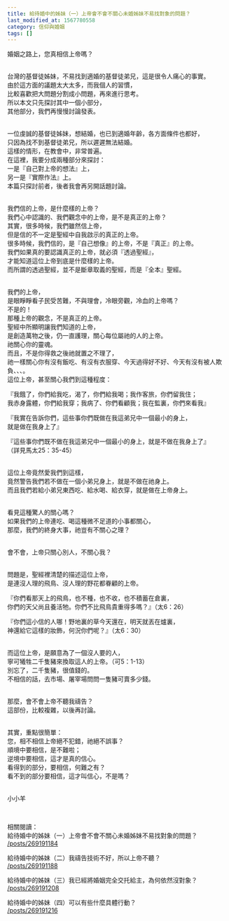```yaml
---
title: 給待婚中的姊妹（一）上帝會不會不關心未婚姊妹不易找對象的問題？
last_modified_at: 1567780558
category: 信仰與婚姻
tags: []
---
```


<p>婚姻之路上，您真相信上帝嗎？</p>
<p><br/>
台灣的基督徒姊妹，不易找到適婚的基督徒弟兄，這是很令人痛心的事實。<br/>
由於這方面的議題太大太多，而我個人的習慣，<br/>
比較喜歡把大問題分割成小問題，再來進行思考。<br/>
所以本文只先探討其中一個小部分，<br/>
其他部分，我們再慢慢討論發表。</p>
<p><br/>
一位虔誠的基督徒姊妹，想結婚，也已到適婚年齡，各方面條件也都好，<br/>
只因為找不到基督徒弟兄，所以遲遲無法結婚。<br/>
這樣的情形，在教會中，非常普遍。<br/>
在這裡，我要分成兩種部分來探討：<br/>
一是『自己對上帝的想法』上，<br/>
另一是『實際作法』上。<br/>
本篇只探討前者，後者我會再另開話題討論。</p>
<p><br/>
我們信的上帝，是什麼樣的上帝？<br/>
我們心中認識的、我們觀念中的上帝，是不是真正的上帝？<br/>
其實，很多時候，我們雖然信上帝，<br/>
但是信的不一定是聖經中自我啟示的真正的上帝。<br/>
很多時候，我們信的，是『自己想像』的上帝，不是『真正』的上帝。<br/>
我們如果真的要認識真正的上帝，就必須『透過聖經』，<br/>
才能知道這位上帝到底是什麼樣的上帝。<br/>
而所謂的透過聖經，並不是斷章取義的聖經，而是『全本』聖經。</p>
<p><br/>
我們的上帝，<br/>
是眼睜睜看子民受苦難，不與理會，冷眼旁觀，冷血的上帝嗎？<br/>
不是的！<br/>
那種上帝的觀念，不是真正的上帝。<br/>
聖經中所顯明讓我們知道的上帝，<br/>
是創造萬物之後，仍一直護理，關心每位屬祂的人的上帝。<br/>
祂關心你的靈魂。<br/>
而且，不是你得救之後祂就置之不理了，<br/>
祂一樣關心你有沒有飯吃、有沒有衣服穿、今天過得好不好、今天有沒有被人欺負、、、。<br/>
這位上帝，甚至關心我們到這種程度：</p>
<p>『我餓了，你們給我吃，渴了，你們給我喝；我作客旅，你們留我住；<br/>
我赤身露體，你們給我穿；我病了、你們看顧我；我在監裏，你們來看我』</p>
<p>『我實在告訴你們，這些事你們既做在我這弟兄中一個最小的身上，<br/>
就是做在我身上了』</p>
<p>『這些事你們既不做在我這弟兄中一個最小的身上，就是不做在我身上了』<br/>
（詳見馬太25：35-45）</p>
<p><br/>
這位上帝竟然愛我們到這樣，<br/>
竟然警告我們若不做在一個小弟兄身上，就是不做在祂身上。<br/>
而且我們若給小弟兄東西吃、給水喝、給衣穿，就是做在上帝身上。</p>
<p><br/>
看見這種驚人的關心嗎？<br/>
如果我們的上帝連吃、喝這種微不足道的小事都關心，<br/>
那麼，我們的終身大事，祂豈有不關心之理？</p>
<p><br/>
會不會，上帝只關心別人，不關心我？</p>
<p><br/>
問題是，聖經裡清楚的描述這位上帝，<br/>
是連沒人理的飛鳥、沒人理的野花都眷顧的上帝。</p>
<p>『你們看那天上的飛鳥，也不種，也不收，也不積蓄在倉裏，<br/>
你們的天父尚且養活牠。你們不比飛鳥貴重得多嗎？』（太6：26）</p>
<p>『你們這小信的人哪！野地裏的草今天還在，明天就丟在爐裏，<br/>
神還給它這樣的妝飾，何況你們呢？』（太6：30）</p>
<p><br/>
而這位上帝，是願意為了一個沒人要的人，<br/>
寧可犧牲二千隻豬來換取這人的上帝。（可5：1-13）<br/>
別忘了，二千隻豬，很值錢的。<br/>
不相信的話，去市場、屠宰場問問一隻豬可賣多少錢。</p>
<p><br/>
那麼，會不會上帝不聽我禱告？<br/>
這部份，比較複雜，以後再討論。</p>
<p><br/>
其實，重點很簡單：<br/>
您，相不相信上帝絕不犯錯，祂絕不誤事？<br/>
順境中要相信，是不難啦；<br/>
逆境中要相信，這才是真的信心。<br/>
看得到的部分，要相信，何難之有？<br/>
看不到的部分要相信，這才叫信心，不是嗎？<br/>
 </p>
<p>小小羊</p>
<p> </p>
<p>相關閱讀：<br/>
給待婚中的姊妹（一）上帝會不會不關心未婚姊妹不易找對象的問題？<br/>
<a href="/posts/269191184" target="_blank">/posts/269191184</a></p>
<p>給待婚中的姊妹（二）我禱告技術不好，所以上帝不聽？<br/>
<a href="/posts/269191188" target="_blank">/posts/269191188</a></p>
<p>給待婚中的姊妹（三）我已經將婚姻完全交托給主，為何依然沒對象？<br/>
<a href="/posts/269191208" target="_blank">/posts/269191208</a></p>
<p>給待婚中的姊妹（四）可以有些什麼具體行動？<br/>
<a href="/posts/269191216" target="_blank">/posts/269191216</a></p>
